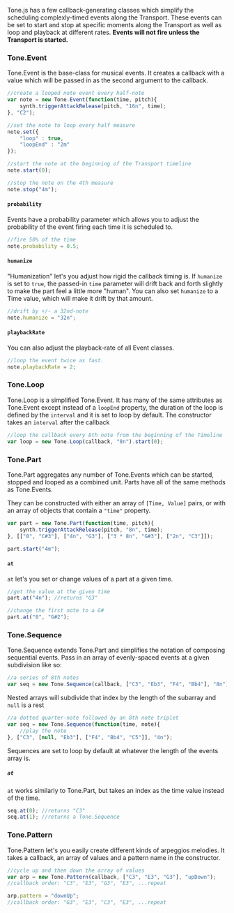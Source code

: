 Tone.js has a few callback-generating classes which simplify the scheduling complexly-timed events along the Transport. These events can be set to start and stop at specific moments along the Transport as well as loop and playback at different rates. **Events will not fire unless the Transport is started.**

### Tone.Event

Tone.Event is the base-class for musical events. It creates a callback with a value which will be passed in as the second argument to the callback. 

```javascript
//create a looped note event every half-note
var note = new Tone.Event(function(time, pitch){
	synth.triggerAttackRelease(pitch, "16n", time);
}, "C2");

//set the note to loop every half measure
note.set({
	"loop" : true,
	"loopEnd" : "2m"
});

//start the note at the beginning of the Transport timeline
note.start(0);

//stop the note on the 4th measure
note.stop("4m");
```
#### `probability`

Events have a probability parameter which allows you to adjust the probability of the event firing each time it is scheduled to. 

```javascript
//fire 50% of the time
note.probability = 0.5;
```

#### `humanize`

"Humanization" let's you adjust how rigid the callback timing is. If `humanize` is set to `true`, the passed-in `time` parameter will drift back and forth slightly to make the part feel a little more "human". You can also set `humanize` to a Time value, which will make it drift by that amount. 

```javascript
//drift by +/- a 32nd-note
note.humanize = "32n";
```

#### `playbackRate`

You can also adjust the playback-rate of all Event classes. 

```javascript
//loop the event twice as fast. 
note.playbackRate = 2;
```

### Tone.Loop

Tone.Loop is a simplified Tone.Event. It has many of the same attributes as Tone.Event except instead of a `loopEnd` property, the duration of the loop is defined by the `interval` and it is set to loop by default. The constructor takes an `interval` after the callback

```javascript
//loop the callback every 8th note from the beginning of the Timeline
var loop = new Tone.Loop(callback, "8n").start(0);
```

### Tone.Part

Tone.Part aggregates any number of Tone.Events which can be started, stopped and looped as a combined unit. Parts have all of the same methods as Tone.Events. 

They can be constructed with either an array of `[Time, Value]` pairs, or with an array of objects that contain a `"time"` property. 

```javascript
var part = new Tone.Part(function(time, pitch){
	synth.triggerAttackRelease(pitch, "8n", time);
}, [["0", "C#3"], ["4n", "G3"], ["3 * 8n", "G#3"], ["2n", "C3"]]);

part.start("4m");
```

#### `at`

`at` let's you set or change values of a part at a given time. 

```javascript
//get the value at the given time
part.at("4n"); //returns "G3"
```

```javascript
//change the first note to a G#
part.at("0", "G#2");
```

### Tone.Sequence

Tone.Sequence extends Tone.Part and simplifies the notation of composing sequential events. Pass in an array of evenly-spaced events at a given subdivision like so:

```javascript
//a series of 8th notes
var seq = new Tone.Sequence(callback, ["C3", "Eb3", "F4", "Bb4"], "8n");
```

Nested arrays will subdivide that index by the length of the subarray and `null` is a rest

```javascript
//a dotted quarter-note followed by an 8th note triplet
var seq = new Tone.Sequence(function(time, note){
	//play the note
}, ["C3", [null, "Eb3"], ["F4", "Bb4", "C5"]], "4n");
```

Sequences are set to loop by default at whatever the length of the events array is. 

##### `at`

`at` works similarly to Tone.Part, but takes an index as the time value instead of the time. 

```javascript
seq.at(0); //returns "C3"
seq.at(1); //returns a Tone.Sequence
```

### Tone.Pattern

Tone.Pattern let's you easily create different kinds of arpeggios melodies. It takes a callback, an array of values and a pattern name in the constructor.

```javascript
//cycle up and then down the array of values
var arp = new Tone.Pattern(callback, ["C3", "E3", "G3"], "upDown");
//callback order: "C3", "E3", "G3", "E3", ...repeat

arp.pattern = "downUp";
//callback order: "G3", "E3", "C3", "E3", ...repeat
``` 